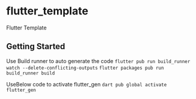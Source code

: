 # flutter_template

Flutter Template

## Getting Started

Use Build runner to auto generate the code
```flutter pub run build_runner watch --delete-conflicting-outputs```
```flutter packages pub run build_runner build```

UseBelow code to activate flutter_gen
```dart pub global activate flutter_gen```